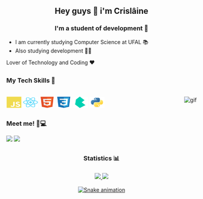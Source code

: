 <h2 align="center">Hey guys 👋 i'm Crislâine</h2>

<h3 align= "center">I'm a student of development 👾</h3>

* I am currently studying Computer Science at UFAL 📚
* Also studying development 🐱‍💻


Lover of Technology and Coding ❤

##
<h3>My Tech Skills 🤖</h3>
<div style="display: inline_block"><br>
  
  <img align="center" alt="Cris-Js" height="30" width="40" src="https://raw.githubusercontent.com/devicons/devicon/master/icons/javascript/javascript-plain.svg">
  <img align="center" alt="Cris-React" height="30" width="40" src="https://raw.githubusercontent.com/devicons/devicon/master/icons/react/react-original.svg">
  <img align="center" alt="Cris-HTML" height="30" width="40" src="https://raw.githubusercontent.com/devicons/devicon/master/icons/html5/html5-original.svg">
  <img align="center" alt="Cris-CSS" height="30" width="40" src="https://raw.githubusercontent.com/devicons/devicon/master/icons/css3/css3-original.svg">
  <img align="center" alt="Cris-Bulma" height="30" width="40" src="https://raw.githubusercontent.com/devicons/devicon/master/icons/bulma/bulma-plain.svg">
  
  <img align="center" alt="Cris-Python" height="30" width="40" src="https://raw.githubusercontent.com/devicons/devicon/master/icons/python/python-original.svg">
  <img align="right" alt="gif" height="100em" src="https://cdn.discordapp.com/attachments/831237388583043124/880147448637554688/picasion.com_d0f2987205db634015d603fb380004fc.gif">
</div>
  
  ## 
<div> 
  <h3>Meet me! 🚀💻</h3>
  <a href="https://www.linkedin.com/in/crislâine-santos-20b524a4/" target="_blank"><img src="https://img.shields.io/badge/-LinkedIn-%230077B5?style=for-the-badge&logo=linkedin&logoColor=white" target="_blank"></a> 
 <a href = "mailto:criis.santos@outlook.com"><img src="https://img.shields.io/badge/-Email-%23333?style=for-the-badge&logo=gmail&logoColor=white" target="_blank"></a>
</div>

    
 ##
 <div align="center">
  
  <h3>Statistics 📊<h3>
  <a href="https://github.com/crislainesc">
  <img height="180em" src="https://github-readme-stats.vercel.app/api?username=crislainesc&show_icons=true&theme=shades-of-purple&include_all_commits=true&count_private=true"/>
  <img height="180em" src="https://github-readme-stats.vercel.app/api/top-langs/?username=crislainesc&layout=compact&theme=shades-of-purple"/>
</div>
   
 <div align="center">
  
![Snake animation](https://github.com/crislainesc/crislainesc/blob/output/github-contribution-grid-snake.svg)
   </div>


  
  
 
 

